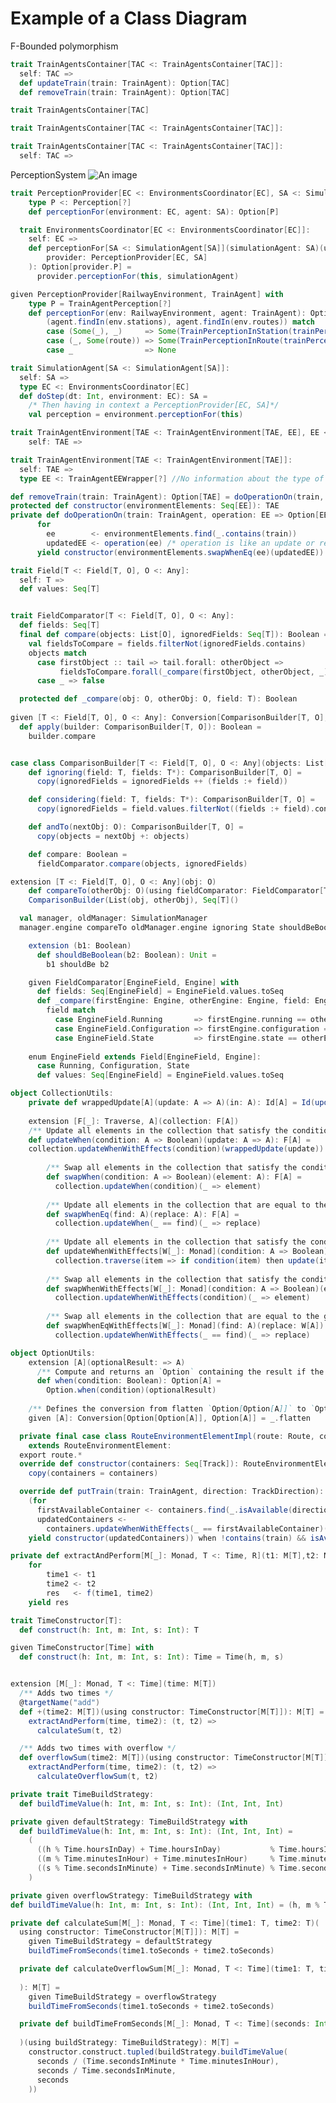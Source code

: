 # Example of a Class Diagram
F-Bounded polymorphism

```scala 3
trait TrainAgentsContainer[TAC <: TrainAgentsContainer[TAC]]:
  self: TAC =>
  def updateTrain(train: TrainAgent): Option[TAC]
  def removeTrain(train: TrainAgent): Option[TAC]
```  

```scala 3
trait TrainAgentsContainer[TAC]
```  
```scala 3
trait TrainAgentsContainer[TAC <: TrainAgentsContainer[TAC]]:
```
```scala 3
trait TrainAgentsContainer[TAC <: TrainAgentsContainer[TAC]]:
  self: TAC =>
```  
PerceptionSystem
![An image](/resources/implementation/bravetti/PerceptionProvider.svg)
```scala 3
trait PerceptionProvider[EC <: EnvironmentsCoordinator[EC], SA <: SimulationAgent[SA]]:
    type P <: Perception[?]
    def perceptionFor(environment: EC, agent: SA): Option[P]
```

```scala 3 
  trait EnvironmentsCoordinator[EC <: EnvironmentsCoordinator[EC]]:
    self: EC =>
    def perceptionFor[SA <: SimulationAgent[SA]](simulationAgent: SA)(using
        provider: PerceptionProvider[EC, SA]
    ): Option[provider.P] =
      provider.perceptionFor(this, simulationAgent)
```
```scala 3 
given PerceptionProvider[RailwayEnvironment, TrainAgent] with
    type P = TrainAgentPerception[?]
    def perceptionFor(env: RailwayEnvironment, agent: TrainAgent): Option[P] =
        (agent.findIn(env.stations), agent.findIn(env.routes)) match
        case (Some(_), _)     => Some(TrainPerceptionInStation(trainPerceptionInStation(agent, env)))
        case (_, Some(route)) => Some(TrainPerceptionInRoute(trainPerceptionInRoute(agent, route, env)))
        case _                => None
```
```scala 3
trait SimulationAgent[SA <: SimulationAgent[SA]]:
  self: SA =>
  type EC <: EnvironmentsCoordinator[EC]
  def doStep(dt: Int, environment: EC): SA =
    /* Then having in context a PerceptionProvider[EC, SA]*/
    val perception = environment.perceptionFor(this)
```

```scala 3
trait TrainAgentEnvironment[TAE <: TrainAgentEnvironment[TAE, EE], EE <: TrainAgentEEWrapper[EE]]:
    self: TAE =>

trait TrainAgentEnvironment[TAE <: TrainAgentEnvironment[TAE]]:
  self: TAE =>
  type EE <: TrainAgentEEWrapper[?] //No information about the type of the EE
```
    
```scala 3
def removeTrain(train: TrainAgent): Option[TAE] = doOperationOn(train, _.removeTrain(train))
protected def constructor(environmentElements: Seq[EE]): TAE
private def doOperationOn(train: TrainAgent, operation: EE => Option[EE]): Option[TAE] =
      for
        ee        <- environmentElements.find(_.contains(train))
        updatedEE <- operation(ee) /* operation is like an update or remove */
      yield constructor(environmentElements.swapWhenEq(ee)(updatedEE))
```

```scala 3
trait Field[T <: Field[T, O], O <: Any]:
  self: T =>
  def values: Seq[T]


trait FieldComparator[T <: Field[T, O], O <: Any]:
  def fields: Seq[T]
  final def compare(objects: List[O], ignoredFields: Seq[T]): Boolean =
    val fieldsToCompare = fields.filterNot(ignoredFields.contains)
    objects match
      case firstObject :: tail => tail.forall: otherObject =>
           fieldsToCompare.forall(_compare(firstObject, otherObject, _))
      case _ => false

  protected def _compare(obj: O, otherObj: O, field: T): Boolean
    
given [T <: Field[T, O], O <: Any]: Conversion[ComparisonBuilder[T, O], Boolean] with
  def apply(builder: ComparisonBuilder[T, O]): Boolean =
    builder.compare


case class ComparisonBuilder[T <: Field[T, O], O <: Any](objects: List[O], ignoredFields: Seq[T])(using fieldComparator: FieldComparator[T, O]):
    def ignoring(field: T, fields: T*): ComparisonBuilder[T, O] =
      copy(ignoredFields = ignoredFields ++ (fields :+ field))

    def considering(field: T, fields: T*): ComparisonBuilder[T, O] =
      copy(ignoredFields = field.values.filterNot((fields :+ field).contains).toIndexedSeq)

    def andTo(nextObj: O): ComparisonBuilder[T, O] =
      copy(objects = nextObj +: objects)

    def compare: Boolean =
      fieldComparator.compare(objects, ignoredFields)

extension [T <: Field[T, O], O <: Any](obj: O)
    def compareTo(otherObj: O)(using fieldComparator: FieldComparator[T, O]): ComparisonBuilder[T, O] =
    ComparisonBuilder(List(obj, otherObj), Seq[T]()

  val manager, oldManager: SimulationManager
  manager.engine compareTo oldManager.engine ignoring State shouldBeBoolean true

    extension (b1: Boolean)
      def shouldBeBoolean(b2: Boolean): Unit =
        b1 shouldBe b2

    given FieldComparator[EngineField, Engine] with
      def fields: Seq[EngineField] = EngineField.values.toSeq
      def _compare(firstEngine: Engine, otherEngine: Engine, field: EngineField): Boolean =
        field match
          case EngineField.Running       => firstEngine.running == otherEngine.running
          case EngineField.Configuration => firstEngine.configuration == otherEngine.configuration
          case EngineField.State         => firstEngine.state == otherEngine.state
    
    enum EngineField extends Field[EngineField, Engine]:
      case Running, Configuration, State
      def values: Seq[EngineField] = EngineField.values.toSeq      
```

[//]: # ()
[//]: # (//  case class EE&#40;environmentElements: Seq[RouteEnvironmentElement]&#41; extends TrainAgentEnvironment2[EE]:)

[//]: # (//      override type AA = TrainAgentEEWrapper[RouteEnvironmentElement])

[//]: # (//    override protected def constructor&#40;environmentElements: Seq[RouteEnvironmentElement]&#41;: EE =)

[//]: # (//      copy&#40;environmentElements&#41;)

[//]: # (//)

[//]: # (//  trait TrainAgentEnvironment2[TAE <: TrainAgentEnvironment2[TAE]]:)

[//]: # (//    self: TAE =>)

[//]: # (//    type AA <: TrainAgentEEWrapper[AA])

[//]: # (//    def environmentElements: Seq[AA])

[//]: # (//    protected def constructor&#40;environmentElements: Seq[AA]&#41;: TAE)

[//]: # (////    def updateTrain&#40;train: TrainAgent&#41;: Option[TAE] = doOperationOn&#40;train, _.updateTrain&#40;train&#41;&#41;)

[//]: # (//    def removeTrain&#40;train: TrainAgent&#41;: Option[TAE] = doOperationOn&#40;train, _.removeTrain&#40;train&#41;&#41;)

[//]: # (//    private def doOperationOn&#40;)

[//]: # (//                               train: TrainAgent,)

[//]: # (//                               operation: AA => Option[AA])

[//]: # (//                             &#41;: Option[TAE] =)

[//]: # (//      for)

[//]: # (//        ee <- environmentElements.find&#40;_.contains&#40;train&#41;&#41;)

[//]: # (//        updatedEE <- operation&#40;ee&#41;)

[//]: # (//      yield constructor&#40;environmentElements.swapWhenEq&#40;ee&#41;&#40;updatedEE&#41;&#41;)

[//]: # ()
[//]: # ()


```scala 3
object CollectionUtils:
    private def wrappedUpdate[A](update: A => A)(in: A): Id[A] = Id(update(in))
    
    extension [F[_]: Traverse, A](collection: F[A])
    /** Update all elements in the collection that satisfy the condition. */
    def updateWhen(condition: A => Boolean)(update: A => A): F[A] =
    collection.updateWhenWithEffects(condition)(wrappedUpdate(update))
    
        /** Swap all elements in the collection that satisfy the condition. */
        def swapWhen(condition: A => Boolean)(element: A): F[A] =
          collection.updateWhen(condition)(_ => element)
    
        /** Update all elements in the collection that are equal to the given element. */
        def swapWhenEq(find: A)(replace: A): F[A] =
          collection.updateWhen(_ == find)(_ => replace)
    
        /** Update all elements in the collection that satisfy the condition, handling effects. */
        def updateWhenWithEffects[W[_]: Monad](condition: A => Boolean)(update: A => W[A]): W[F[A]] =
          collection.traverse(item => if condition(item) then update(item) else item.pure[W])
    
        /** Swap all elements in the collection that satisfy the condition, handling effects. */
        def swapWhenWithEffects[W[_]: Monad](condition: A => Boolean)(element: W[A]): W[F[A]] =
          collection.updateWhenWithEffects(condition)(_ => element)
    
        /** Swap all elements in the collection that are equal to the given element, handling effects. */
        def swapWhenEqWithEffects[W[_]: Monad](find: A)(replace: W[A]): W[F[A]] =
          collection.updateWhenWithEffects(_ == find)(_ => replace)

object OptionUtils:
    extension [A](optionalResult: => A)
      /** Compute and returns an `Option` containing the result if the condition is `true`, otherwise `None`. */
      def when(condition: Boolean): Option[A] =
        Option.when(condition)(optionalResult)
    
    /** Defines the conversion from flatten `Option[Option[A]]` to `Option[A]`. */
    given [A]: Conversion[Option[Option[A]], Option[A]] = _.flatten

  private final case class RouteEnvironmentElementImpl(route: Route, containers: Seq[Track])
    extends RouteEnvironmentElement:
  export route.*
  override def constructor(containers: Seq[Track]): RouteEnvironmentElement =
    copy(containers = containers)

  override def putTrain(train: TrainAgent, direction: TrackDirection): Option[RouteEnvironmentElement] =
    (for
      firstAvailableContainer <- containers.find(_.isAvailable(direction))
      updatedContainers <-
        containers.updateWhenWithEffects(_ == firstAvailableContainer)(_.putTrain(train, direction))
    yield constructor(updatedContainers)) when !contains(train) && isAvailableFor(train, direction)
```

```scala 3
private def extractAndPerform[M[_]: Monad, T <: Time, R](t1: M[T],t2: M[T])(f: (T, T) => M[R]): M[R] =
    for
        time1 <- t1
        time2 <- t2
        res   <- f(time1, time2)
    yield res

trait TimeConstructor[T]:
  def construct(h: Int, m: Int, s: Int): T

given TimeConstructor[Time] with
  def construct(h: Int, m: Int, s: Int): Time = Time(h, m, s)


extension [M[_]: Monad, T <: Time](time: M[T])
  /** Adds two times */
  @targetName("add")
  def +(time2: M[T])(using constructor: TimeConstructor[M[T]]): M[T] =
    extractAndPerform(time, time2): (t, t2) =>
      calculateSum(t, t2)

  /** Adds two times with overflow */
  def overflowSum(time2: M[T])(using constructor: TimeConstructor[M[T]]): M[T] =
    extractAndPerform(time, time2): (t, t2) =>
      calculateOverflowSum(t, t2)

private trait TimeBuildStrategy:
  def buildTimeValue(h: Int, m: Int, s: Int): (Int, Int, Int)

private given defaultStrategy: TimeBuildStrategy with
  def buildTimeValue(h: Int, m: Int, s: Int): (Int, Int, Int) =
    (
      ((h % Time.hoursInDay) + Time.hoursInDay)           % Time.hoursInDay,
      ((m % Time.minutesInHour) + Time.minutesInHour)     % Time.minutesInHour,
      ((s % Time.secondsInMinute) + Time.secondsInMinute) % Time.secondsInMinute
    )

private given overflowStrategy: TimeBuildStrategy with
def buildTimeValue(h: Int, m: Int, s: Int): (Int, Int, Int) = (h, m % Time.minutesInHour, s % Time.secondsInMinute)

private def calculateSum[M[_]: Monad, T <: Time](time1: T, time2: T)(
  using constructor: TimeConstructor[M[T]]): M[T] =
    given TimeBuildStrategy = defaultStrategy
    buildTimeFromSeconds(time1.toSeconds + time2.toSeconds)

  private def calculateOverflowSum[M[_]: Monad, T <: Time](time1: T, time2: T)(using
                                                                               constructor: TimeConstructor[M[T]]
  ): M[T] =
    given TimeBuildStrategy = overflowStrategy
    buildTimeFromSeconds(time1.toSeconds + time2.toSeconds)

  private def buildTimeFromSeconds[M[_]: Monad, T <: Time](seconds: Int)(using
                                                                         constructor: TimeConstructor[M[T]]
  )(using buildStrategy: TimeBuildStrategy): M[T] =
    constructor.construct.tupled(buildStrategy.buildTimeValue(
      seconds / (Time.secondsInMinute * Time.minutesInHour),
      seconds / Time.secondsInMinute,
      seconds
    ))
```

